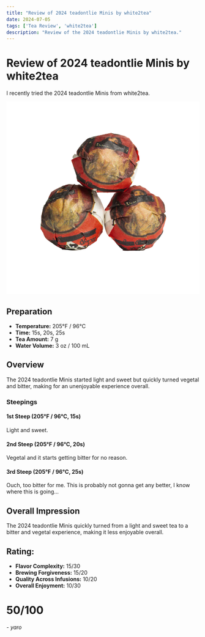 ```yaml
---
title: "Review of 2024 teadontlie Minis by white2tea"
date: 2024-07-05
tags: ['Tea Review', 'white2tea']
description: "Review of the 2024 teadontlie Minis by white2tea."
---
```


# Review of 2024 teadontlie Minis by white2tea

I recently tried the 2024 teadontlie Minis from white2tea.

![](image-22.png)

## Preparation

- **Temperature:** 205°F / 96°C
- **Time:** 15s, 20s, 25s
- **Tea Amount:** 7 g
- **Water Volume:** 3 oz / 100 mL

## Overview

The 2024 teadontlie Minis started light and sweet but quickly turned vegetal and bitter, making for an unenjoyable experience overall.

### Steepings

#### 1st Steep (205°F / 96°C, 15s)

Light and sweet.

#### 2nd Steep (205°F / 96°C, 20s)

Vegetal and it starts getting bitter for no reason.

#### 3rd Steep (205°F / 96°C, 25s)

Ouch, too bitter for me. This is probably not gonna get any better, I know where this is going…

## Overall Impression

The 2024 teadontlie Minis quickly turned from a light and sweet tea to a bitter and vegetal experience, making it less enjoyable overall.

## Rating:

- **Flavor Complexity:** 15/30
- **Brewing Forgiveness:** 15/20
- **Quality Across Infusions:** 10/20
- **Overall Enjoyment:** 10/30

# 50/100

*- yaro*

